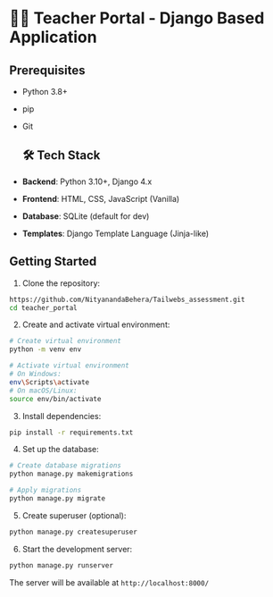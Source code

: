 # 🧑‍🏫 Teacher Portal - Django Based Application

## Prerequisites

- Python 3.8+
- pip
- Git

  ## 🛠 Tech Stack

- **Backend**: Python 3.10+, Django 4.x
- **Frontend**: HTML, CSS, JavaScript (Vanilla)
- **Database**: SQLite (default for dev)
- **Templates**: Django Template Language (Jinja-like)

## Getting Started

1. Clone the repository:
```bash
https://github.com/NityanandaBehera/Tailwebs_assessment.git
cd teacher_portal
```

2. Create and activate virtual environment:
```bash
# Create virtual environment
python -m venv env

# Activate virtual environment
# On Windows:
env\Scripts\activate
# On macOS/Linux:
source env/bin/activate
```

3. Install dependencies:
```bash
pip install -r requirements.txt
```

4. Set up the database:
```bash
# Create database migrations
python manage.py makemigrations

# Apply migrations
python manage.py migrate
```

5. Create superuser (optional):
```bash
python manage.py createsuperuser
```

6. Start the development server:
```bash
python manage.py runserver
```

The server will be available at `http://localhost:8000/`
